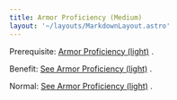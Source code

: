 ```yaml
---
title: Armor Proficiency (Medium)
layout: '~/layouts/MarkdownLayout.astro'
---
```

Prerequisite: [ Armor Proficiency (light)](/modern.d20.srd/feats/armor.proficiency.light) .

Benefit: [ See Armor Proficiency (light)](/modern.d20.srd/feats/armor.proficiency.light) .

Normal: [ See Armor Proficiency (light)](/modern.d20.srd/feats/armor.proficiency.light) .

